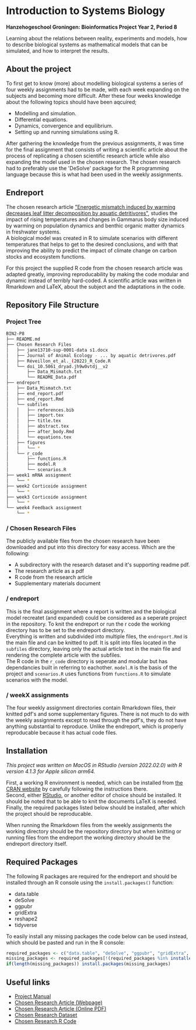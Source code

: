 # Introduction to Systems Biology
**Hanzehogeschool Groningen: Bioinformatics Project Year 2, Period 8**

Learning about the relations between reality, experiments and models, how to describe biological systems as mathematical models that can be simulated, and how to interpret the
results.


## About the project
To first get to know (more) about modelling biological systems a series of four weekly assignments had to be made, with each week expanding on the subjects and becoming more difficult. 
After these four weeks knowledge about the following topics should have been aqcuired;
- Modelling and simulation.
- Differential equations.
- Dynamics, convergence and equilibrium.
- Setting up and running simulations using R.

After gathering the knowledge from the previous assignments, it was time for the final assignment that consists of writing a scientific article about the process of replicating a chosen scientific research article while also expanding the model used in the chosen research.
The chosen research had to preferably use the 'DeSolve' package for the R programming language because this is what had been used in the weekly assignments.


## Endreport
The chosen research article ["Energetic mismatch induced by warming decreases leaf litter decomposition by aquatic detritivores"](https://besjournals.onlinelibrary.wiley.com/doi/full/10.1111/1365-2656.13710),
studies the impact of rising temperatures and changes in Gammarus body size induced by warming on population dynamics and benthic organic matter dynamics in freshwater systems.  
A biological model was created in R to simulate scenarios with different temperatures that helps to get to the desired conclusions, and with that improving the ability to predict the impact of climate change on carbon stocks and ecosystem functions.

For this project the supplied R code from the chosen research article was adapted greatly, improving reproducability by making the code modular and dynamic instead of terribly hard-coded. 
A scientific article was written in Rmarkdown and LaTeX, about the subject and the adaptations in the code. 


## Repository File Structure
### Project Tree
```bash
BIN2-P8
├── README.md
├── Chosen Research Files
│   ├── jane13710-sup-0001-data s1.docx
│   ├── Journal of Animal Ecology - ... by aquatic detrivores.pdf
│   ├── Réveillon_et_al._(2022)_R_Code.R
│   └── doi_10.5061_dryad.jh9w0vtdj__v2
│       ├── Data_Mismatch.txt
│       └── README_Data.pdf
├── endreport
│   ├── Data_Mismatch.txt
│   ├── end_report.pdf
│   ├── end_report.Rmd
│   └── subfiles
│   │   ├── references.bib
│   │   ├── import.tex
│   │   ├── title.tex
│   │   ├── abstract.tex
│   │   ├── after_body.Rmd
│   │   └── equations.tex
│   ├── figures
│   │   └── *
│   └── r_code
│       ├── functions.R
│       ├── model.R
│       └── scenarios.R
├── week1 mRNA assignment
│   └── *
├── week2 Corticoide assignment
│   └── *
├── week3 Corticoide assignment
│   └── *
└── week4 Feedback assignment
    └── *
```

### / Chosen Research Files
The publicly available files from the chosen research have been downloaded and put into this directory for easy access.
Which are the following:
* A subdirectory with the research dataset and it's supporting readme pdf.
* The research article as a pdf
* R code from the research article
* Supplementary materials document

### / endreport
This is the final assignment where a report is written and the biological model recreatet (and expanded) could be considered as a seperate project in the repository.
To knit the endreport or run the r code the working directory has to be set to the endreport directory.  
Everything is written and subdivided into multiple files, the `endreport.Rmd` is the main file and can be knitted to pdf. 
It is split into files located in the `subfiles` directory, leaving only the actual article text in the main file and rendering the complete article with the subfiles.  
The R code in the `r_code` directory is seperate and modular but has dependancies built in referring to eachother. 
`model.R` is the basis of the project and `scenarios.R` uses functions from `functions.R` to simulate scenarios with the model.

### / weekX assignments
The four weekly assignment directories contain Rmarkdown files, their knitted pdf's and some supplementary figures. 
There is not much to do with the weekly assignments except to read through the pdf's, they do not have anything substantial to reproduce. Unlike the endreport, which is properly reproducable because it has actual code files.


## Installation
*This project was written on MacOS in RStudio (version 2022.02.0) with R version 4.1.3 for Apple silicon arm64.*  

First, a working R environment is needed, which can be installed from [the CRAN website](https://cran.r-project.org/) by carefully following the instructions there.  
Second, either [RStudio](https://www.rstudio.com/products/rstudio/download/), or another editor of choice should be installed.
It should be noted that to be able to knit the documents LaTeX is needed.   
Finally, the required packages listed below should be installed, after which the project should be reproducable.

When running the Rmarkdown files from the weekly assignments the working directory should be the repository directory but when knitting or running files from the endreport the working directory should be the endreport directory itself.


## Required Packages
The following R packages are required for the endreport and should be installed through an R console using the `install.packages()` function:
- data.table
- deSolve
- ggpubr
- gridExtra
- reshape2
- tidyverse

To easily install any missing packages the code below can be used instead, which should be pasted and run in the R console:
```r
required_packages <- c("data.table", "deSolve", "ggpubr", "gridExtra", "reshape2", "tidyverse")
missing_packages <- required_packages[!(required_packages %in% installed.packages()[,"Package"])]
if(length(missing_packages)) install.packages(missing_packages)
```


## Useful links
* [Project Manual](https://bioinf.nl/~fennaf/thema08/)
* [Chosen Research Article (Webpage)](https://besjournals.onlinelibrary.wiley.com/doi/full/10.1111/1365-2656.13710)
* [Chosen Research Article (Online PDF)](https://besjournals.onlinelibrary.wiley.com/doi/pdfdirect/10.1111/1365-2656.13710)
* [Chosen Research Dataset](https://datadryad.org/stash/dataset/doi:10.5061/dryad.jh9w0vtdj)
* [Chosen Research R Code](https://zenodo.org/record/6408937)
